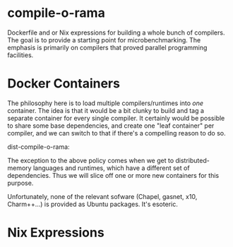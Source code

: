 # compile-o-rama

Dockerfile and or Nix expressions for building a whole bunch of
compilers.  The goal is to provide a starting point for
microbenchmarking.  The emphasis is primarily on compilers that proved
parallel programming facilities.

Docker Containers
=================

The philosophy here is to load multiple compilers/runtimes into *one*
container.  The idea is that it would be a bit clunky to build and tag
a separate container for every single compiler.  It certainly would be
possible to share some base dependencies, and create one "leaf
container" per compiler, and we can switch to that if there's a
compelling reason to do so.

dist-compile-o-rama:

The exception to the above policy comes when we get to
distributed-memory languages and runtimes, which have a different set
of dependencies.  Thus we will slice off one or more new containers
for this purpose.

Unfortunately, none of the relevant sofware (Chapel, gasnet, x10,
Charm++...) is provided as Ubuntu packages.  It's esoteric.


Nix Expressions
===============

<Coming soon>

